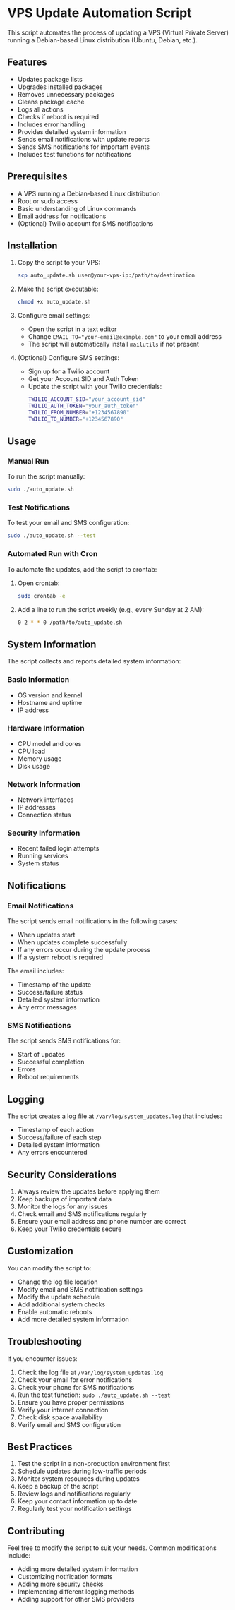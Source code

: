 # VPS Update Automation Script

This script automates the process of updating a VPS (Virtual Private Server) running a Debian-based Linux distribution (Ubuntu, Debian, etc.).

## Features

- Updates package lists
- Upgrades installed packages
- Removes unnecessary packages
- Cleans package cache
- Logs all actions
- Checks if reboot is required
- Includes error handling
- Provides detailed system information
- Sends email notifications with update reports
- Sends SMS notifications for important events
- Includes test functions for notifications

## Prerequisites

- A VPS running a Debian-based Linux distribution
- Root or sudo access
- Basic understanding of Linux commands
- Email address for notifications
- (Optional) Twilio account for SMS notifications

## Installation

1. Copy the script to your VPS:
   ```bash
   scp auto_update.sh user@your-vps-ip:/path/to/destination
   ```

2. Make the script executable:
   ```bash
   chmod +x auto_update.sh
   ```

3. Configure email settings:
   - Open the script in a text editor
   - Change `EMAIL_TO="your-email@example.com"` to your email address
   - The script will automatically install `mailutils` if not present

4. (Optional) Configure SMS settings:
   - Sign up for a Twilio account
   - Get your Account SID and Auth Token
   - Update the script with your Twilio credentials:
     ```bash
     TWILIO_ACCOUNT_SID="your_account_sid"
     TWILIO_AUTH_TOKEN="your_auth_token"
     TWILIO_FROM_NUMBER="+1234567890"
     TWILIO_TO_NUMBER="+1234567890"
     ```

## Usage

### Manual Run

To run the script manually:
```bash
sudo ./auto_update.sh
```

### Test Notifications

To test your email and SMS configuration:
```bash
sudo ./auto_update.sh --test
```

### Automated Run with Cron

To automate the updates, add the script to crontab:

1. Open crontab:
   ```bash
   sudo crontab -e
   ```

2. Add a line to run the script weekly (e.g., every Sunday at 2 AM):
   ```bash
   0 2 * * 0 /path/to/auto_update.sh
   ```

## System Information

The script collects and reports detailed system information:

### Basic Information
- OS version and kernel
- Hostname and uptime
- IP address

### Hardware Information
- CPU model and cores
- CPU load
- Memory usage
- Disk usage

### Network Information
- Network interfaces
- IP addresses
- Connection status

### Security Information
- Recent failed login attempts
- Running services
- System status

## Notifications

### Email Notifications
The script sends email notifications in the following cases:
- When updates start
- When updates complete successfully
- If any errors occur during the update process
- If a system reboot is required

The email includes:
- Timestamp of the update
- Success/failure status
- Detailed system information
- Any error messages

### SMS Notifications
The script sends SMS notifications for:
- Start of updates
- Successful completion
- Errors
- Reboot requirements

## Logging

The script creates a log file at `/var/log/system_updates.log` that includes:
- Timestamp of each action
- Success/failure of each step
- Detailed system information
- Any errors encountered

## Security Considerations

1. Always review the updates before applying them
2. Keep backups of important data
3. Monitor the logs for any issues
4. Check email and SMS notifications regularly
5. Ensure your email address and phone number are correct
6. Keep your Twilio credentials secure

## Customization

You can modify the script to:
- Change the log file location
- Modify email and SMS notification settings
- Modify the update schedule
- Add additional system checks
- Enable automatic reboots
- Add more detailed system information

## Troubleshooting

If you encounter issues:
1. Check the log file at `/var/log/system_updates.log`
2. Check your email for error notifications
3. Check your phone for SMS notifications
4. Run the test function: `sudo ./auto_update.sh --test`
5. Ensure you have proper permissions
6. Verify your internet connection
7. Check disk space availability
8. Verify email and SMS configuration

## Best Practices

1. Test the script in a non-production environment first
2. Schedule updates during low-traffic periods
3. Monitor system resources during updates
4. Keep a backup of the script
5. Review logs and notifications regularly
6. Keep your contact information up to date
7. Regularly test your notification settings

## Contributing

Feel free to modify the script to suit your needs. Common modifications include:
- Adding more detailed system information
- Customizing notification formats
- Adding more security checks
- Implementing different logging methods
- Adding support for other SMS providers 